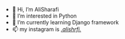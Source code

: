 - 👋 Hi, I’m AliSharafi
- 👀 I’m interested in Python
- 🌱 I’m currently learning Django framework 
- 📫 my instagram is [_.alishrfi._
](https://instagram.com/_.alishrfi._?igshid=YzgyMTM2MGM=)

